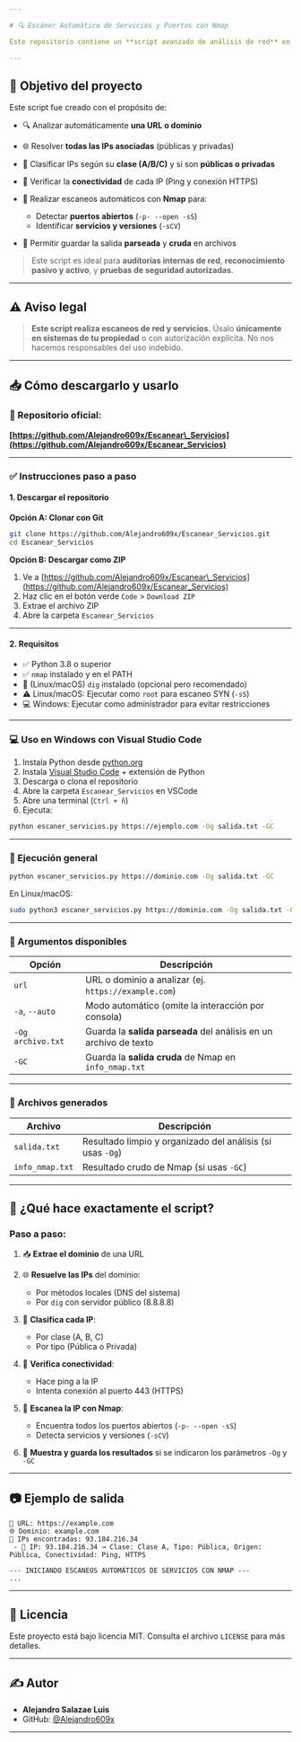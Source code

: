 ```yaml
---

# 🔍 Escáner Automático de Servicios y Puertos con Nmap

Este repositorio contiene un **script avanzado de análisis de red** en Python que permite escanear servicios y puertos abiertos asociados a una URL o dominio, resolviendo todas las IPs (privadas y públicas) y ejecutando un análisis automatizado con **Nmap**.

---
```


## 🎯 Objetivo del proyecto

Este script fue creado con el propósito de:

* 🔍 Analizar automáticamente **una URL o dominio**
* 🌐 Resolver **todas las IPs asociadas** (públicas y privadas)
* 🧠 Clasificar IPs según su **clase (A/B/C)** y si son **públicas o privadas**
* 📶 Verificar la **conectividad** de cada IP (Ping y conexión HTTPS)
* 🔎 Realizar escaneos automáticos con **Nmap** para:

  * Detectar **puertos abiertos** (`-p- --open -sS`)
  * Identificar **servicios y versiones** (`-sCV`)
* 💾 Permitir guardar la salida **parseada** y **cruda** en archivos

> Este script es ideal para **auditorías internas de red**, **reconocimiento pasivo y activo**, y **pruebas de seguridad autorizadas**.

---

## ⚠️ Aviso legal

> **Este script realiza escaneos de red y servicios.**
> Úsalo **únicamente en sistemas de tu propiedad** o con autorización explícita.
> No nos hacemos responsables del uso indebido.

---

## 📥 Cómo descargarlo y usarlo

### 🔗 Repositorio oficial:

**[https://github.com/Alejandro609x/Escanear\_Servicios](https://github.com/Alejandro609x/Escanear_Servicios)**

---

### ✅ Instrucciones paso a paso

#### 1. Descargar el repositorio

**Opción A: Clonar con Git**

```bash
git clone https://github.com/Alejandro609x/Escanear_Servicios.git
cd Escanear_Servicios
```

**Opción B: Descargar como ZIP**

1. Ve a [https://github.com/Alejandro609x/Escanear\_Servicios](https://github.com/Alejandro609x/Escanear_Servicios)
2. Haz clic en el botón verde `Code` > `Download ZIP`
3. Extrae el archivo ZIP
4. Abre la carpeta `Escanear_Servicios`

---

#### 2. Requisitos

* ✅ Python 3.8 o superior
* ✅ `nmap` instalado y en el PATH
* 🔎 (Linux/macOS) `dig` instalado (opcional pero recomendado)
* ⚠️ Linux/macOS: Ejecutar como `root` para escaneo SYN (`-sS`)
* 💻 Windows: Ejecutar como administrador para evitar restricciones

---

### 💻 Uso en **Windows con Visual Studio Code**

1. Instala Python desde [python.org](https://www.python.org/downloads/)
2. Instala [Visual Studio Code](https://code.visualstudio.com/) + extensión de Python
3. Descarga o clona el repositorio
4. Abre la carpeta `Escanear_Servicios` en VSCode
5. Abre una terminal (`Ctrl + ñ`)
6. Ejecuta:

```bash
python escaner_servicios.py https://ejemplo.com -Og salida.txt -GC
```

---

### 🧪 Ejecución general

```bash
python escaner_servicios.py https://dominio.com -Og salida.txt -GC
```

En Linux/macOS:

```bash
sudo python3 escaner_servicios.py https://dominio.com -Og salida.txt -GC
```

---

### 📌 Argumentos disponibles

| Opción            | Descripción                                                       |
| ----------------- | ----------------------------------------------------------------- |
| `url`             | URL o dominio a analizar (ej. `https://example.com`)              |
| `-a`, `--auto`    | Modo automático (omite la interacción por consola)                |
| `-Og archivo.txt` | Guarda la **salida parseada** del análisis en un archivo de texto |
| `-GC`             | Guarda la **salida cruda** de Nmap en `info_nmap.txt`             |

---

### 📁 Archivos generados

| Archivo         | Descripción                                                |
| --------------- | ---------------------------------------------------------- |
| `salida.txt`    | Resultado limpio y organizado del análisis (si usas `-Og`) |
| `info_nmap.txt` | Resultado crudo de Nmap (si usas `-GC`)                    |

---

## 🧠 ¿Qué hace exactamente el script?

### Paso a paso:

1. 📥 **Extrae el dominio** de una URL
2. 🌐 **Resuelve las IPs** del dominio:

   * Por métodos locales (DNS del sistema)
   * Por `dig` con servidor público (8.8.8.8)
3. 🧩 **Clasifica cada IP**:

   * Por clase (A, B, C)
   * Por tipo (Pública o Privada)
4. 📡 **Verifica conectividad**:

   * Hace ping a la IP
   * Intenta conexión al puerto 443 (HTTPS)
5. 🚀 **Escanea la IP con Nmap**:

   * Encuentra todos los puertos abiertos (`-p- --open -sS`)
   * Detecta servicios y versiones (`-sCV`)
6. 📝 **Muestra y guarda los resultados** si se indicaron los parámetros `-Og` y `-GC`

---

## 📷 Ejemplo de salida

```
🔗 URL: https://example.com
🌐 Dominio: example.com
📡 IPs encontradas: 93.184.216.34
 - 🧠 IP: 93.184.216.34 → Clase: Clase A, Tipo: Pública, Origen: Pública, Conectividad: Ping, HTTPS

--- INICIANDO ESCANEOS AUTOMÁTICOS DE SERVICIOS CON NMAP ---
...
```

---

## 📜 Licencia

Este proyecto está bajo licencia MIT. Consulta el archivo `LICENSE` para más detalles.

---

## ✍️ Autor

* **Alejandro Salazae Luis**
* GitHub: [@Alejandro609x](https://github.com/Alejandro609x)

---

